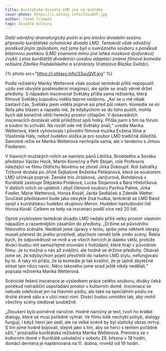 ```yaml
---
title: Kunštátské divadlo LMD zve na Světáky
cover-photo: https://i.ohlasy.info/33uuQVf.jpg
author: Tomáš Trumpeš
tags: divadlo kultura
---
```


*Další odvážný dramaturgický počin si pro letošní divadelní sezónu připravilo kunštátské ochotnické divadlo LMD. Tentokrát však odvážný poněkud jiným způsobem, než jsme byli u svérázného souboru s poněkud bláznivou poetikou  (LMD znamená mimo jiné lehká mozková dysfunkce) zvyklí. Letos kunštátští divadelníci uvedou adaptaci známé filmové komedie režiséra Zdeňka Podskalského a scénáristy Vratislava Blažka Světáci.*

{% photo src="https://i.ohlasy.info/33uuQVf.jpg" %}

Podle režisérky Mariky Wetterové však soubor tentokrát příliš nepopustil uzdu své obvyklé postmoderní imaginaci, ale spíše se snaží věrně držet předlohy. S nápadem inscenovat Světáky přišla sama režisérka, která filmové Světáky kupodivu viděla teprve nedávno. „Asi se u mě nějak zastavil čas, Světáky jsem viděla poprvé asi před půl rokem. Komedie se mi líbila jako blázen a napadlo mě, že kdybychom se do toho pustili, mohla bych dát konečně větší herecký prostor chlapům. V dosavadních inscenacích dostávali větší příležitost spíš holky. Přišla jsem s tím na fórum a soubor to schválil. Na rozdíl ode mě Světáky znali,“ uvedla Marika Wetterová, které vyhovovala i původní filmová muzika Evžena Illína a Vlastimila Hály, neboť hudební složka je pro soubor LMD tradičně důležitá. Samotné režie se Marika Wetterová nechopila sama, ale v tandemu s Jirkou Fiedlerem.

V hlavních mužských rolích se namísto pánů Libíčka, Brodského a Sováka představí Václav Hock, Martin Konečný a Petr Stojan, role Profesora náležející ve filmu Oldřichu Novému se zhostí Jirka Dokoupil. Roli šatnářky Trčkové dostala po Jiřině Šejbalové Boženka Pelikánová, která se souborem LMD účinkuje poprvé. Ženské trio Jirásková, Janžurová, Bohdalová v Kunštátě zastoupí Štěpánka Poláková, Lucka Stojanová a Bára Hřebíčková. V dalších rolích se uplatnili i zbylí členové souboru Pavlína Palme, Jirka Fiedler, Marie Wetterová, Honza Kovář, Jarda Sedláček a Zdeněk Wetter. Součástí představení bude jako obvykle živá hudba, tentokrát se LMD Band spojil s kunštátskou hudební skupinou Meron. Hudební nastudování řídí Honza Kovář. Celkem se tedy na inscenaci podílí více než 20 lidí.

Oproti zvyklostem tentokrát divadlo LMD nedalo příliš velký prostor vlastním nápadům a razantnějším zásahům do předlohy. „Držíme se původního filmového scénáře. Nedělali jsme úpravy v textu, spíše jsme některé obrazy museli přenést do jiného prostředí, abychom neměli tolik změn scény. Řekla bych, že odpovědnost ve mně a ve všech hercích je daleko větší, protože diváci budou mít samozřejmě srovnání s hvězdami, které hrají v původním filmu. Je to možná u nás až zvláštní, ale hodně se držíme předlohy. Obávali jsme se, že kdybychom pojetí přestřelili do našeho LMD stylu, nefungovalo by to. A taky mi přišlo, že ta komedie je tak kvalitní, že je úplně zbytečné strkat tam něco navíc. Něco takového jsme snad ještě nikdy nedělali,“ popsala režisérka Marika Wetterová. 

Scénické řešení inscenace je výsledkem práce celého souboru, diváky čeká poněkud netradiční uspořádání prostor v kulturním domě. Inscenace se nebude odehrávat jen na hlavním pódiu, ale také na speciálním pódiu na druhé straně sálu a v ulici mezi nimi. Diváci budou umístěni tak, aby mohli všechny scény sledovat souběžně. 

„Zkoušení bylo poměrně náročné. Hodně náročný je text, tvoří ho krátké dialogy, které se musí pořádně vyhrát. Ve filmu tolik nechybí pohyb, dialogy fungují, i když herci jen sedí, ale na velké scéně by byl statický obraz mrtvý. S tím jsme hodně bojovali, stejně jako s tím, aby se herci s textem pořádně sžili,“ prozradila kunštátská režisérka Marika Wetterová. 
Premiéra se v kulturním domě v Kunštátě uskuteční v sobotu 28. března v 19 hodin, domácí derniéra je naplánovaná na 11. dubna, rovněž od 19 hodin.
